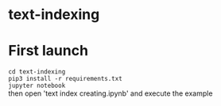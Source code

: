 # text-indexing

# First launch

`cd text-indexing`  
`pip3 install -r requirements.txt`  
`jupyter notebook`  
 then open 'text index creating.ipynb' and execute the example
